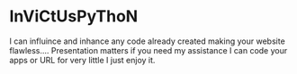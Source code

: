 # InViCtUsPyThoN
I can influince and inhance any code already created making your website flawless.... Presentation matters if you need my assistance I can code your apps or URL for very little I just enjoy it.
